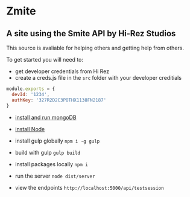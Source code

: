 # Zmite

## A site using the Smite API by Hi-Rez Studios

This source is avaliable for helping others and getting help from others.

To get started you will need to:

* get developer credentials from Hi Rez
* create a creds.js file in the `src` folder with your developer creditials
```js
module.exports = {
  devId: '1234',
  authKey: '327R2D2C3POTHX1138FN2187'
}
```

* [install and run mongoDB](https://docs.mongodb.org/manual/installation/)
* [install Node](https://nodejs.org/en/)

* install gulp globally `npm i -g gulp`
* build with gulp `gulp build`
* install packages locally `npm i`
* run the server `node dist/server`
* view the endpoints `http://localhost:5000/api/testsession`
